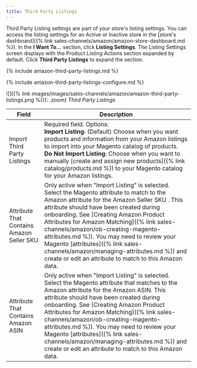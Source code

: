 ```yaml
---
title: Third Party Listings  
---
```



Third Party Listing settings are part of your store's listing settings. You can access the listing settings for an Active or Inactive store in the [store's dashboard]({% link sales-channels/amazon/amazon-store-dashboard.md %}). In the **I Want To...** section, click **Listing Settings**. The Listing Settings screen displays with the Product Listing Actions section expanded by default. Click **Third Party Listings** to expand the section.

{% include amazon-third-party-listings.md %}

{% include amazon-third-party-listings-configure.md %}

![]({% link images/images/sales-channels/amazon/amazon-third-party-listings.png %}){: .zoom}
_Third Party Listings_

|Field|Description|
|---|---|
|Import Third Party Listings|Required field. Options:<br/>**Import Listing**: (Default) Choose when you want products and information from your Amazon listings to import into your Magento catalog of products. <br/>**Do Not Import Listing**: Choose when you want to manually [create and assign new products]({% link catalog/products.md %}) to your Magento catalog for your Amazon listings.|
|Attribute That Contains Amazon Seller SKU|Only active when "Import Listing" is selected.<br />Select the Magento attribute to match to the Amazon attribute for the Amazon Seller SKU . This attribute should have been created during onboarding. See [Creating Amazon Product Attributes for Amazon Matching]({% link sales-channels/amazon/ob-creating-magento-attributes.md %}). You may need to review your Magento [attributes]({% link sales-channels/amazon/managing-attributes.md %}) and create or edit an attribute to match to this Amazon data.|
|Attribute That Contains Amazon ASIN|Only active when "Import Listing" is selected.<br />Select the Magento attribute that matches to the Amazon attribute for the Amazon ASIN. This attribute should have been created during onboarding. See [Creating Amazon Product Attributes for Amazon Matching]({% link sales-channels/amazon/ob-creating-magento-attributes.md %}). You may need to review your Magento [attributes]({% link sales-channels/amazon/managing-attributes.md %}) and create or edit an attribute to match to this Amazon data.|
